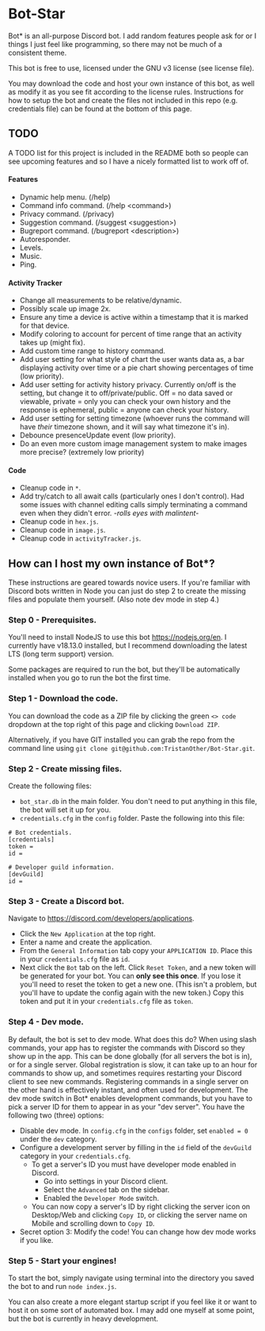 # Bot-Star
Bot* is an all-purpose Discord bot. I add random features people ask for or I things I just feel like programming, so there may not be much of a consistent theme.

This bot is free to use, licensed under the GNU v3 license (see license file).

You may download the code and host your own instance of this bot, as well as modify it as you see fit according to the license rules. Instructions for how to setup the bot and create the files not included in this repo (e.g. credentials file) can be found at the bottom of this page.
## TODO
A TODO list for this project is included in the README both so people can see upcoming features and so I have a nicely formatted list to work off of.

#### Features
- Dynamic help menu. (/help)
- Command info command. (/help \<command>)
- Privacy command. (/privacy)
- Suggestion command. (/suggest \<suggestion>)
- Bugreport command. (/bugreport \<description>)
- Autoresponder.
- Levels.
- Music.
- Ping.

#### Activity Tracker
- Change all measurements to be relative/dynamic.
- Possibly scale up image 2x.
- Ensure any time a device is active within a timestamp that it is marked for that device.
- Modify coloring to account for percent of time range that an activity takes up (might fix).
- Add custom time range to history command.
- Add user setting for what style of chart the user wants data as, a bar displaying activity over time or a pie chart showing percentages of time (low priority).
- Add user setting for activity history privacy. Currently on/off is the setting, but change it to off/private/public. Off = no data saved or viewable, private = only you can check your own history and the response is ephemeral, public = anyone can check your history.
- Add user setting for setting timezone (whoever runs the command will have *their* timezone shown, and it will say what timezone it's in).
- Debounce presenceUpdate event (low priority).
- Do an even more custom image management system to make images more precise? (extremely low priority)

#### Code
- Cleanup code in `*`.
- Add try/catch to all await calls (particularly ones I don't control). Had some issues with channel editing calls simply terminating a command even when they didn't error. *-rolls eyes with malintent-*
- Cleanup code in `hex.js`.
- Cleanup code in `image.js`.
- Cleanup code in `activityTracker.js`.


## How can I host my own instance of Bot*?
These instructions are geared towards novice users. If you're familiar with Discord bots written in Node you can just do step 2 to create the missing files and populate them yourself. (Also note dev mode in step 4.)

### Step 0 - Prerequisites.
You'll need to install NodeJS to use this bot https://nodejs.org/en. I currently have v18.13.0 installed, but I recommend downloading the latest LTS (long term support) version.

Some packages are required to run the bot, but they'll be automatically installed when you go to run the bot the first time.

### Step 1 - Download the code.
You can download the code as a ZIP file by clicking the green `<> code` dropdown at the top right of this page and clicking `Download ZIP`.

Alternatively, if you have GIT installed you can grab the repo from the command line using `git clone git@github.com:TristanOther/Bot-Star.git`.

### Step 2 - Create missing files.
Create the following files:
- `bot_star.db` in the main folder. You don't need to put anything in this file, the bot will set it up for you.
- `credentials.cfg` in the `config` folder. Paste the following into this file:
```
# Bot credentials.
[credentials]
token = 
id = 

# Developer guild information.
[devGuild]
id = 
```

### Step 3 - Create a Discord bot.
Navigate to https://discord.com/developers/applications.
- Click the `New Application` at the top right.
- Enter a name and create the application.
- From the `General Information` tab copy your `APPLICATION ID`. Place this in your `credentials.cfg` file as `id`.
- Next click the `Bot` tab on the left. Click `Reset Token`, and a new token will be generated for your bot. You can **only see this once**. If you lose it you'll need to reset the token to get a new one. (This isn't a problem, but you'll have to update the config again with the new token.) Copy this token and put it in your `credentials.cfg` file as `token`.

### Step 4 - Dev mode.
By default, the bot is set to dev mode. What does this do? When using slash commands, your app has to register the commands with Discord so they show up in the app. This can be done globally (for all servers the bot is in), or for a single server. Global registration is slow, it can take up to an hour for commands to show up, and sometimes requires restarting your Discord client to see new commands. Registering commands in a single server on the other hand is effectively instant, and often used for development. The dev mode switch in Bot* enables development commands, but you have to pick a server ID for them to appear in as your "dev server". You have the following two (three) options:
- Disable dev mode. In `config.cfg` in the `configs` folder, set `enabled = 0` under the `dev` category.
- Configure a development server by filling in the `id` field of the `devGuild` category in your `credentials.cfg`. 
    - To get a server's ID you must have developer mode enabled in Discord.
        - Go into settings in your Discord client.
        - Select the `Advanced` tab on the sidebar.
        - Enabled the `Developer Mode` switch.
    - You can now copy a server's ID by right clicking the server icon on Desktop/Web and clicking `Copy ID`, or clicking the server name on Mobile and scrolling down to `Copy ID`.
- Secret option 3: Modify the code! You can change how dev mode works if you like.

### Step 5 - Start your engines!
To start the bot, simply navigate using terminal into the directory you saved the bot to and run `node index.js`.

You can also create a more elegant startup script if you feel like it or want to host it on some sort of automated box. I may add one myself at some point, but the bot is currently in heavy development.
